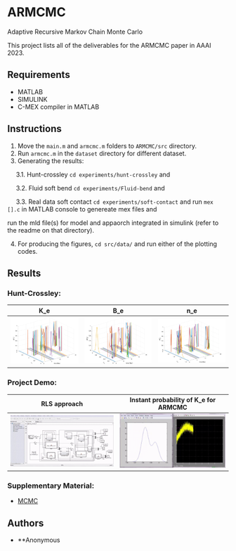 # ARMCMC
Adaptive Recursive Markov Chain Monte Carlo

This project lists all of the deliverables for the ARMCMC paper in AAAI 2023.


## Requirements
* MATLAB
* SIMULINK
* C-MEX compiler in MATLAB

## Instructions
1. Move the `main.m` and `armcmc.m` folders to `ARMCMC/src` directory.
2. Run `armcmc.m` in the `dataset` directory for different dataset.
3. Generating the results:

&nbsp;&nbsp;&nbsp;&nbsp; 3.1. Hunt-crossley `cd experiments/hunt-crossley` and

&nbsp;&nbsp;&nbsp;&nbsp; 3.2. Fluid soft bend `cd experiments/Fluid-bend` and

&nbsp;&nbsp;&nbsp;&nbsp; 3.3. Real data soft contact `cd experiments/soft-contact` and run `mex [].c` in MATLAB console to genereate mex files and


run the mld file(s) for model and appaorch integrated in simulink (refer to the readme on that directory).

4. For producing the figures, `cd src/data/` and run either of the plotting codes.

## Results
### Hunt-Crossley:
| K_e    | B_e  | n_e   |
| :---------------------: | :------------------------------------: | :-----------: |
| ![State Representation](asset/theta1.png) | ![Linear Value Function Approximation](asset/theta2.png) | ![Algorithms](asset/theta3.png) |


### Project Demo:

|RLS approach  | Instant probability of K_e for ARMCMC |
| :---------------------: | :------------------------------------: |
| ![Simulation](asset/Hunt-Crossley-RLS.gif)| ![Simulation](asset/Hunt-crossley.gif) |

### Supplementary Material:
* [MCMC](https://github.com/mjlaine/mcmcstat)

## Authors

* **Anonymous
